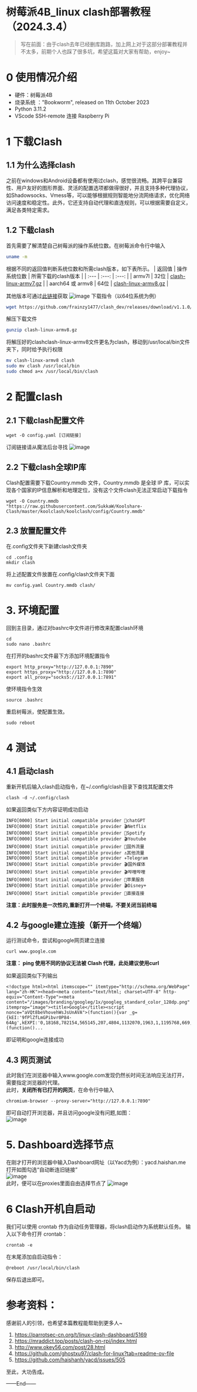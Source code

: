 # 树莓派4B_linux clash部署教程（2024.3.4）

> 写在前面：由于clash去年已经删库跑路，加上网上对于这部分部署教程并不太多，前期个人也踩了很多坑，希望这篇对大家有帮助，enjoy~
# 0 使用情况介绍
* 硬件：树莓派4B
* 烧录系统 ："Bookworm", released on 11th October 2023
* Python 3.11.2
* VScode SSH-remote 连接 Raspberry Pi
# 1 下载Clash
## 1.1 为什么选择clash
之前在windows和Android设备都有使用过clash，感觉很流畅。其跨平台兼容性、用户友好的图形界面、灵活的配置选项都做得很好，并且支持多种代理协议，如Shadowsocks、Vmess等，可以能够根据规则智能地分流网络请求，优化网络访问速度和稳定性。此外，它还支持自动代理和直连规则，可以根据需要自定义，满足各类特定需求。
## 1.2 下载clash
首先需要了解清楚自己树莓派的操作系统位数。在树莓派命令行中输入
```Bash
uname -m
```
根据不同的返回值判断系统位数和所需clash版本，如下表所示。
| 返回值 | 操作系统位数 | 所需下载的clash版本 |
| :--- | :---: | :---: |
| armv7l | 32位 | [clash-linux-armv7.gz](https://github.com/frainzy1477/clash_dev/releases/download/v1.1.0/clash-linux-armv7.gz) |
| aarch64 或 armv8 | 64位 | [clash-linux-armv8.gz](https://github.com/frainzy1477/clash_dev/releases/download/v1.1.0/clash-linux-armv8.gz) |

其他版本可通过[此链接](https://github.com/frainzy1477/clash_dev/releases)获取
![image](https://github.com/Xizhe-Hao/RaspberryPi-4B-clash-2024.3/assets/154408355/dd28b846-44aa-4ca7-8951-b79aee49bae4)
下载指令（以64位系统为例） 
```Bash
wget https://github.com/frainzy1477/clash_dev/releases/download/v1.1.0/clash-linux-armv8.gz
```
解压下载文件  
```Bash
gunzip clash-linux-armv8.gz   
```
将解压好的clashclash-linux-armv8文件更名为clash，移动到/usr/local/bin文件夹下，同时给予执行权限
```Bash
mv clash-linux-armv8 clash
sudo mv clash /usr/local/bin
sudo chmod a+x /usr/local/bin/clash
```
# 2 配置clash
## 2.1 下载clash配置文件
```
wget -O config.yaml [订阅链接]
```
订阅链接请从魔法后台寻找
![image](https://github.com/Xizhe-Hao/RaspberryPi-4B-clash-2024.3/assets/154408355/c6209992-8ddd-42f3-b287-718d4e9604d9)
## 2.2 下载clash全球IP库
Clash配置需要下载Country.mmdb 文件，Country.mmdb 是全球 IP 库，可以实现各个国家的IP信息解析和地理定位，没有这个文件clash无法正常启动下载指令
```
wget -O Country.mmdb "https://raw.githubusercontent.com/SukkaW/Koolshare-Clash/master/koolclash/koolclash/config/Country.mmdb"
```
## 2.3 放置配置文件
在.config文件夹下新建clash文件夹
```
cd .config
mkdir clash
```
将上述配置文件放置在.config/clash文件夹下面
```
mv config.yaml Country.mmdb clash/
```
# 3. 环境配置
回到主目录，通过对bashrc中文件进行修改来配置clash环境
```
cd
sudo nano .bashrc
```
在打开的bashrc文件最下方添加环境配置指令
```
export http_proxy="http://127.0.0.1:7890"
export https_proxy="http://127.0.0.1:7890"
export all_proxy="socks5://127.0.0.1:7891"
```
使环境指令生效
```
source .bashrc
```
重启树莓派，使配置生效。
```
sudo reboot
```
# 4 测试
## 4.1 启动clash   
重新开机后输入clash启动指令，在~/.config/clash目录下查找其配置文件
```
clash -d ~/.config/clash
```
如果返回类似下方内容证明成功启动
```
INFO[0000] Start initial compatible provider 💬chatGPT   
INFO[0000] Start initial compatible provider 🎬Netflix   
INFO[0000] Start initial compatible provider 🎵Spotify   
INFO[0000] Start initial compatible provider 🎬Youtube   
INFO[0000] Start initial compatible provider 🔰国外流量      
INFO[0000] Start initial compatible provider ⚓️其他流量     
INFO[0000] Start initial compatible provider ✈️Telegram 
INFO[0000] Start initial compatible provider 🎬国外媒体      
INFO[0000] Start initial compatible provider 🎬哔哩哔哩      
INFO[0000] Start initial compatible provider 🍎苹果服务      
INFO[0000] Start initial compatible provider 🎬Disney+   
INFO[0000] Start initial compatible provider 🚀直接连接
```
**注意：此时服务是一次性的,重新打开一个终端，不要关闭当前终端** 

## 4.2 与google建立连接（新开一个终端）
运行测试命令，尝试和google网页建立连接
```
curl www.google.com
```
**注意： ping 使用不同的协议无法被 Clash 代理，此处建议使用curl**    
       
如果返回类似下列输出
```
<!doctype html><html itemscope="" itemtype="http://schema.org/WebPage" lang="zh-HK"><head><meta content="text/html; charset=UTF-8" http-equiv="Content-Type"><meta content="/images/branding/googleg/1x/googleg_standard_color_128dp.png" itemprop="image"><title>Google</title><script nonce="aVQt8beVhovehWsJsUnAVA">(function(){var _g={kEI:'9fPlZfLmGPibvr0P84-64Ag',kEXPI:'0,18168,782154,565145,207,4804,1132070,1963,1,1195768,669,361,379728,44799,23792,12319,2816,14764,4998,55519,2872,2891,4140,7614,606,50058,10632,2614,3784,9707,230,20583,4,28691,28711,2215,27053,6621,7596,1,42154,2,39761,6700,31122,4568,6255,24673,30151,2913,2,2,1,24626,2006,8155,23350,22436,9779,42459,20198,23147,50032,3030,15816,1804,11488,4580,11025,19989,477,951,87,117,286,13209,37564,5215442,2,1390,821,72,4,83,5992595,2839003,6,27983126,16673,43886,3,1603,3,2121778,2585,22636438,398338,7374,8408,4503,9954,2208,13024,4427,10576,5878,17455,13537,1923,7290,1298,2370,6407,2870,10975,5521,7432,2212,149,2071,3055,2907,8134,3,558,1548,3,2998,672,2109,1720,5,126,3462,1624,2256,1897,137,1835,2246,306,156,879,580,1890,4476,3,4885,4,656,120,775,369,951,252,1537,257,1402,349,1464,3121,472,3277,8838,292,1502,359,296,301,49,1212,3,77,462,72,419,1908,185,738,904,331,36,355,129,26,405,2079,6,212,17,186,1080,1175,132,8,391,13,558,1,323,234,1,63,588,49,1518,2392,1103,963,1197,1155,102,213,29,593,2673,146,357,85,454,55,4,2034,55,315,436,324,8,311,14,568,4026,5,153,105,343,816,156,94,824,3,4,188,53,101,5,26,222,123,965,14,10,255,3,374,4,116,148,69,490,77,285,8,178,715,97,218,117,97,44,73,17,291,605,320,207,121,60,253,72,389,5,424,198,4,1,6,118,55,16,96,512,220,261,851,1499,477,186,12,520,22,6,1637,329,21679038,4264,3,5572,491,48,277',kBL:'6PLV',kOPI:89978449};(function()...
```
即证明和google连接成功
## 4.3  网页测试
此时我们在浏览器中输入www.google.com发现仍然长时间无法响应无法打开，需要指定浏览器的代理。    
此时，**关闭所有已打开的网页**，在命令行中输入
```
chromium-browser --proxy-server="http://127.0.0.1:7890"
```
即可自动打开浏览器，并且访问google没有问题,如图：  
![image](https://github.com/Xizhe-Hao/RaspberryPi-4B-clash-2024.3/assets/154408355/5d542f83-1dc9-41bb-97fa-d22bb296a500)
# 5. Dashboard选择节点
在刚才打开的浏览器中输入Dashboard网址（以Yacd为例）：yacd.haishan.me  
打开如图勾选“自动断连旧链接”  
![image](https://github.com/Xizhe-Hao/RaspberryPi-4B-clash-2024.3/assets/154408355/3c9e7de4-84a8-4ebe-b2e7-9d5d450924bf)  
此时，便可以在proxies里面自由选择节点了
![image](https://github.com/Xizhe-Hao/RaspberryPi-4B-clash-2024.3/assets/154408355/c641e302-b185-44ec-8982-15e8a014fa64)  
# 6 Clash开机自启动
我们可以使用 crontab 作为自动任务管理器，将clash启动作为系统默认任务。
输入以下命令打开 crontab：   
```
crontab -e
```

在末尾添加自启动指令：

```
@reboot /usr/local/bin/clash
```     
保存后退出即可。  

# 参考资料：
感谢前人的引领，也希望本篇教程能帮助到更多人~   
1. https://parrotsec-cn.org/t/linux-clash-dashboard/5169  
2. https://mraddict.top/posts/clash-on-rpi/index.html  
3. http://www.okey56.com/post/28.html  
4. https://github.com/ghostxu97/clash-for-linux?tab=readme-ov-file  
5. https://github.com/haishanh/yacd/issues/505  
  
  
  
至此，大功告成。
   
——End——
